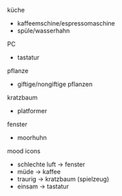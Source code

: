 küche
- kaffeemschine/espressomaschine
- spüle/wasserhahn

PC
- tastatur

pflanze
- giftige/nongiftige pflanzen

kratzbaum
- platformer

fenster
- moorhuhn


mood icons
- schlechte luft -> fenster
- müde -> kaffee
- traurig -> kratzbaum (spielzeug)
- einsam -> tastatur



